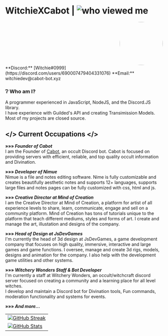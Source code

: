 # WitchieXCabot | <img alt="who viewed me" src="https://komarev.com/ghpvc/?username=WitchieXCabot" />
<div align='right'>
  <div align='right'>
    <img
      src='https://media.discordapp.net/attachments/882071853458391110/992148770471034960/download20211001191509.png'
      style='border-radius: 50%;'
      width='138'
      height='138'
    />
  </div>
</div>
**Discord:** [Witchie#0999](https://discord.com/users/690007479404331076)  
**Email:** witchiedev@cabot-bot.xyz


### ❔ **Who am I?**  
A programmer experienced in JavaScript, NodeJS, and the Discord.JS library.  
I have experience with Guilded's API and creating Transimission Models.  
Most of my projects are closed source.

## </> Current Occupations </>

**»»» *Founder of Cabot***  
I am the Founder of [Cabot](https://cabot-bot.xyz/about), an occult Discord bot. Cabot is focused on providing servers with efficient, reliable, and top quality occult information and Divination.  

**»»» *Developer of Nimue***  
Nimue is a file and notes editing software. Nime is fully customizable and creates beautifully aesthetic notes and supports 12+ languages, supports large files and notes pages can be fully customized with css, html and js.

**»»» *Creative Director at Mind of Creation***  
I am the Creative Director at Mind of Creation, a platform for artist of all experience levels to share, learn, communicate, engage and sell on a community platform. Mind of Creation has tons of tutorials unique to the platform that teach different mediums, styles and forms of art.
I create and manage the art, illustation and designs of the company. 

**»»» *Head of Design at JsDevGames***  
I'm currently the head of 3d design at JsDevGames, a game development company that focuses on high quality, immersive, interactive and large games and game functions. 
I oversee, manage and create 3d rigs, models, designs and animation for the company. I also help with the development game utilities and other systems.  

**»»» *Witchery Wonders Staff & Bot Developer***  
I'm currently a staff at Witchery Wonders, an occult/witchcraft discord server focused on creating a community and a learning place for all level witches.  
I develop and maintain a Discord bot for Divination tools, Fun commands, moderation functionality and systems for events.  

**»»» *And more...***

<table>
    <tr>
        <td>
            <a href="https://cabot-bot.xyz/">
                <img src="https://github-readme-streak-stats.herokuapp.com/?user=WitchieXCabot&theme=midnight-purple" alt="GitHub Streak">
            </a>
        </td>
    </tr>
      <tr>
        <td>
            <a href="https://cabot-bot.xyz/">
                <img src="https://github-readme-stats.vercel.app/api?username=WitchieXCabot&count_private=true&hide=stars,issues&show_icons=true&theme=outrun" alt="GitHub Stats">
            </a>
        </td>
    </tr>
</table>
